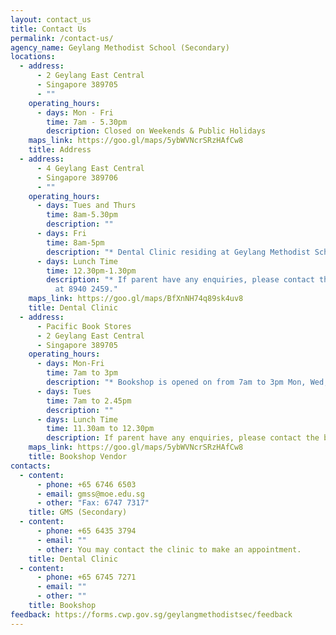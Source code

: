 ```yaml
---
layout: contact_us
title: Contact Us
permalink: /contact-us/
agency_name: Geylang Methodist School (Secondary)
locations:
  - address:
      - 2 Geylang East Central
      - Singapore 389705
      - ""
    operating_hours:
      - days: Mon - Fri
        time: 7am - 5.30pm
        description: Closed on Weekends & Public Holidays
    maps_link: https://goo.gl/maps/5ybWVNcrSRzHAfCw8
    title: Address
  - address:
      - 4 Geylang East Central
      - Singapore 389706
      - ""
    operating_hours:
      - days: Tues and Thurs
        time: 8am-5.30pm
        description: ""
      - days: Fri
        time: 8am-5pm
        description: "* Dental Clinic residing at Geylang Methodist School(Primary)"
      - days: Lunch Time
        time: 12.30pm-1.30pm
        description: "* If parent have any enquiries, please contact the clinic directly
          at 8940 2459."
    maps_link: https://goo.gl/maps/BfXnNH74q89sk4uv8
    title: Dental Clinic
  - address:
      - Pacific Book Stores
      - 2 Geylang East Central
      - Singapore 389705
    operating_hours:
      - days: Mon-Fri
        time: 7am to 3pm
        description: "* Bookshop is opened on from 7am to 3pm Mon, Wed, Thurs and Fri"
      - days: Tues
        time: 7am to 2.45pm
        description: ""
      - days: Lunch Time
        time: 11.30am to 12.30pm
        description: If parent have any enquiries, please contact the bookshop directly.
    maps_link: https://goo.gl/maps/5ybWVNcrSRzHAfCw8
    title: Bookshop Vendor
contacts:
  - content:
      - phone: +65 6746 6503
      - email: gmss@moe.edu.sg
      - other: "Fax: 6747 7317"
    title: GMS (Secondary)
  - content:
      - phone: +65 6435 3794
      - email: ""
      - other: You may contact the clinic to make an appointment.
    title: Dental Clinic
  - content:
      - phone: +65 6745 7271
      - email: ""
      - other: ""
    title: Bookshop
feedback: https://forms.cwp.gov.sg/geylangmethodistsec/feedback
---
```

